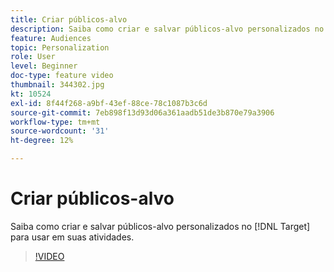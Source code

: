 ```yaml
---
title: Criar públicos-alvo
description: Saiba como criar e salvar públicos-alvo personalizados no Target para usar em suas atividades.
feature: Audiences
topic: Personalization
role: User
level: Beginner
doc-type: feature video
thumbnail: 344302.jpg
kt: 10524
exl-id: 8f44f268-a9bf-43ef-88ce-78c1087b3c6d
source-git-commit: 7eb898f13d93d06a361aadb51de3b870e79a3906
workflow-type: tm+mt
source-wordcount: '31'
ht-degree: 12%

---
```


# Criar públicos-alvo

Saiba como criar e salvar públicos-alvo personalizados no [!DNL Target] para usar em suas atividades.

>[!VIDEO](https://video.tv.adobe.com/v/344302/?quality=12&learn=on)
